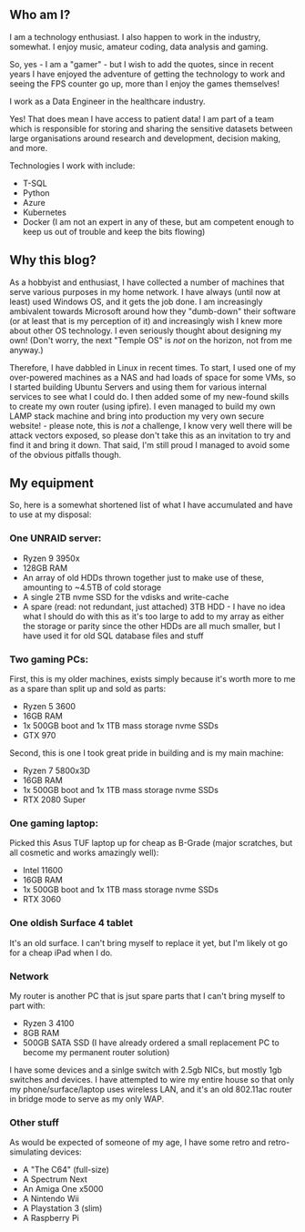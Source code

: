 ## Who am I?

I am a technology enthusiast. I also happen to work in the industry, somewhat. I enjoy music, amateur coding, data analysis and gaming.

So, yes - I am a "gamer" - but I wish to add the quotes, since in recent years I have enjoyed the adventure of getting the technology to work and seeing the FPS counter go up, more than I enjoy the games themselves!

I work as a Data Engineer in the healthcare industry.

Yes! That does mean I have access to patient data! I am part of a team which is responsible for storing and sharing the sensitive datasets between large organisations around research and development, decision making, and more.

Technologies I work with include:

- T-SQL
- Python
- Azure
- Kubernetes
- Docker
(I am not an expert in any of these, but am competent enough to keep us out of trouble and keep the bits flowing)

## Why this blog?

As a hobbyist and enthusiast, I have collected a number of machines that serve various purposes in my home network. I have always (until now at least) used Windows OS, and it gets the job done. I am increasingly ambivalent towards Microsoft around how they "dumb-down" their software (or at least that is my perception of it) and increasingly wish I knew more about other OS technology. I even seriously thought about designing my own! (Don't worry, the next "Temple OS" is _not_ on the horizon, not from me anyway.)

Therefore, I have dabbled in Linux in recent times. To start, I used one of my over-powered machines as a NAS and had loads of space for some VMs, so I started building Ubuntu Servers and using them for various internal services to see what I could do. I then added some of my new-found skills to create my own router (using ipfire). I even managed to build my own LAMP stack machine and bring into production my very own secure website! - please note, this is _not_ a challenge, I know very well there will be attack vectors exposed, so please don't take this as an invitation to try and find it and bring it down. That said, I'm still proud I managed to avoid some of the obvious pitfalls though.

## My equipment

So, here is a somewhat shortened list of what I have accumulated and have to use at my disposal:

### One UNRAID server:

- Ryzen 9 3950x
- 128GB RAM
- An array of old HDDs thrown together just to make use of these, amounting to ~4.5TB of cold storage
- A single 2TB nvme SSD for the vdisks and write-cache
- A spare (read: not redundant, just attached) 3TB HDD - I have no idea what I should do with this as it's too large to add to my array as either the storage or parity since the other HDDs are all much smaller, but I have used it for old SQL database files and stuff

### Two gaming PCs:

First, this is my older machines, exists simply because it's worth more to me as a spare than split up and sold as parts:

- Ryzen 5 3600
- 16GB RAM
- 1x 500GB boot and 1x 1TB mass storage nvme SSDs
- GTX 970

Second, this is one I took great pride in building and is my main machine:

- Ryzen 7 5800x3D
- 16GB RAM
- 1x 500GB boot and 1x 1TB mass storage nvme SSDs
- RTX 2080 Super

### One gaming laptop:

Picked this Asus TUF laptop up for cheap as B-Grade (major scratches, but all cosmetic and works amazingly well):

- Intel 11600
- 16GB RAM
- 1x 500GB boot and 1x 1TB mass storage nvme SSDs
- RTX 3060

### One oldish Surface 4 tablet

It's an old surface. I can't bring myself to replace it yet, but I'm likely ot go for a cheap iPad when I do.

### Network

My router is another PC that is jsut spare parts that I can't bring myself to part with:

- Ryzen 3 4100
- 8GB RAM
- 500GB SATA SSD
(I have already ordered a small replacement PC to become my permanent router solution)

I have some devices and a sinlge switch with 2.5gb NICs, but mostly 1gb switches and devices. I have attempted to wire my entire house so that only my phone/surface/laptop uses wireless LAN, and it's an old 802.11ac router in bridge mode to serve as my only WAP.

### Other stuff

As would be expected of someone of my age, I have some retro and retro-simulating devices:

- A "The C64" (full-size)
- A Spectrum Next 
- An Amiga One x5000
- A Nintendo Wii
- A Playstation 3 (slim)
- A Raspberry Pi